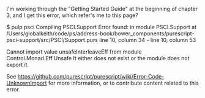 I'm working through the "Getting Started Guide" at the beginning of chapter 3, and I get this error, which refer's me to this page?

$ pulp psci
Compiling PSCI.Support
Error found:
in module PSCI.Support
at /Users/globalkeith/code/ps/address-book/bower_components/purescript-psci-support/src/PSCI/Support.purs line 10, column 34 - line 10, column 53

  Cannot import value unsafeInterleaveEff from module Control.Monad.Eff.Unsafe
  It either does not exist or the module does not export it.


See https://github.com/purescript/purescript/wiki/Error-Code-UnknownImport for more information,
or to contribute content related to this error.
